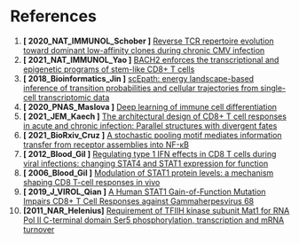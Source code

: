 # References

1. **[ 2020_NAT_IMMUNOL_Schober ]** [Reverse TCR repertoire evolution toward dominant low-affinity clones during chronic CMV infection](https://www.nature.com/articles/s41590-020-0628-2)
2. **[ 2021_NAT_IMMUNOL_Yao ]** [BACH2 enforces the transcriptional and epigenetic programs of stem-like CD8+ T cells](https://www.nature.com/articles/s41590-021-00868-7?proof=t)
3. **[ 2018_Bioinformatics_Jin ]** [scEpath: energy landscape-based inference of transition probabilities and cellular trajectories from single-cell transcriptomic data](https://academic.oup.com/bioinformatics/article/34/12/2077/4838235?login=true)
4. **[ 2020_PNAS_Maslova ]** [Deep learning of immune cell differentiation](https://www.pnas.org/content/117/41/25655)
5. **[ 2021_JEM_Kaech ]** [The architectural design of CD8+ T cell responses in acute and chronic infection: Parallel structures with divergent fates](https://rupress.org/jem/article-abstract/218/4/e20201730/211912)
6. **[ 2021_BioRxiv_Cruz ]** [A stochastic pooling motif mediates information transfer from receptor assemblies into NF-κB](https://www.biorxiv.org/content/10.1101/2021.03.29.437543v1)
7. **[ 2012_Blood_Gil ]** [Regulating type 1 IFN effects in CD8 T cells during viral infections: changing STAT4 and STAT1 expression for function](https://ashpublications.org/blood/article/120/18/3718/30702)
8. **[ 2006_Blood_Gil ]** [Modulation of STAT1 protein levels: a mechanism shaping CD8 T-cell responses in vivo](https://ashpublications.org/blood/article/107/3/987/22144)
9. **[ 2019_J_VIROL_Qian ]** [A Human STAT1 Gain-of-Function Mutation Impairs CD8+ T Cell Responses against Gammaherpesvirus 68](https://jvi.asm.org/content/93/19/e00307-19.abstract)
10. **[2011_NAR_Helenius]** [Requirement of TFIIH kinase subunit Mat1 for RNA Pol II C-terminal domain Ser5 phosphorylation, transcription and mRNA turnover](https://academic.oup.com/nar/article/39/12/5025/2411484)

